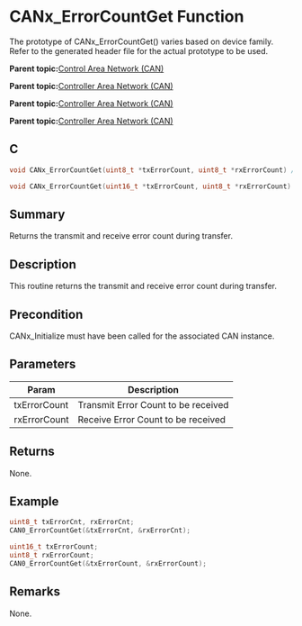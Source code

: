 # CANx\_ErrorCountGet Function

The prototype of CANx\_ErrorCountGet\(\) varies based on device family. Refer to the generated header file for the actual prototype to be used.

**Parent topic:**[Control Area Network \(CAN\)](GUID-B5AC476B-B06A-4C89-AB15-1BB515862877.md)

**Parent topic:**[Controller Area Network \(CAN\)](GUID-87A954BC-99B5-448D-BC6D-4C2250A9B58E.md)

**Parent topic:**[Controller Area Network \(CAN\)](GUID-9E2CB6D3-5052-4DCE-9DD7-68CC12674833.md)

**Parent topic:**[Controller Area Network \(CAN\)](GUID-F5B9ED1E-1BBD-4120-8CF5-C3104BED03CA.md)

## C

```c
void CANx_ErrorCountGet(uint8_t *txErrorCount, uint8_t *rxErrorCount) // x - Instance of the CAN peripheral

void CANx_ErrorCountGet(uint16_t *txErrorCount, uint8_t *rxErrorCount) // x - Instance of the CAN peripheral
```

## Summary

Returns the transmit and receive error count during transfer.

## Description

This routine returns the transmit and receive error count during transfer.

## Precondition

CANx\_Initialize must have been called for the associated CAN instance.

## Parameters

|Param|Description|
|-----|-----------|
|txErrorCount|Transmit Error Count to be received|
|rxErrorCount|Receive Error Count to be received|

## Returns

None.

## Example

```c
uint8_t txErrorCnt, rxErrorCnt;
CAN0_ErrorCountGet(&txErrorCnt, &rxErrorCnt);
```

```c
uint16_t txErrorCount;
uint8_t rxErrorCount;
CAN0_ErrorCountGet(&txErrorCount, &rxErrorCount);
```

## Remarks

None.

